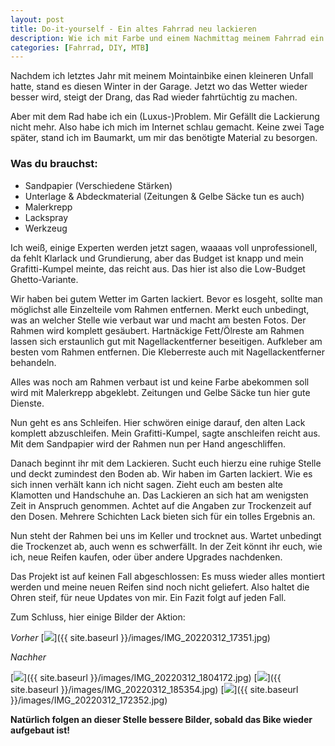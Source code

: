 ```yaml
---
layout: post
title: Do-it-yourself - Ein altes Fahrrad neu lackieren
description: Wie ich mit Farbe und einem Nachmittag meinem Fahrrad ein neues Leben eingehaucht habe.
categories: [Fahrrad, DIY, MTB]
---
```


Nachdem ich letztes Jahr mit meinem Mointainbike einen kleineren Unfall hatte, stand es diesen Winter in der Garage. Jetzt wo das Wetter wieder besser wird, steigt der Drang, das Rad wieder fahrtüchtig zu machen.

Aber mit dem Rad habe ich ein (Luxus-)Problem. Mir Gefällt die Lackierung nicht mehr. Also habe ich mich im Internet schlau gemacht. Keine zwei Tage später, stand ich im Baumarkt, um mir das benötigte Material zu besorgen.

### Was du brauchst:
- Sandpapier (Verschiedene Stärken)
- Unterlage & Abdeckmaterial (Zeitungen & Gelbe Säcke tun es auch)
- Malerkrepp
- Lackspray
- Werkzeug

Ich weiß, einige Experten werden jetzt sagen, waaaas voll unprofessionell, da fehlt Klarlack und Grundierung, aber das Budget ist knapp und mein Grafitti-Kumpel meinte, das reicht aus. Das hier ist also die Low-Budget Ghetto-Variante.

 
Wir haben bei gutem Wetter im Garten lackiert. Bevor es losgeht, sollte man möglichst alle Einzelteile vom Rahmen entfernen. 
Merkt euch unbedingt, was an welcher Stelle wie verbaut war und macht am besten Fotos.
Der Rahmen wird komplett gesäubert. Hartnäckige Fett/Ölreste am Rahmen lassen sich erstaunlich gut mit Nagellackentferner beseitigen.
Aufkleber am besten vom Rahmen entfernen. Die Kleberreste auch mit Nagellackentferner behandeln.

Alles was noch am Rahmen verbaut ist und keine Farbe abekommen soll wird mit Malerkrepp abgeklebt. Zeitungen und Gelbe Säcke tun hier gute Dienste.

Nun geht es ans Schleifen. Hier schwören einige darauf, den alten Lack komplett abzuschleifen. Mein Grafitti-Kumpel, sagte anschleifen reicht aus.
Mit dem Sandpapier wird der Rahmen nun per Hand angeschliffen.

 
Danach beginnt ihr mit dem Lackieren. Sucht euch hierzu eine ruhige Stelle und deckt zumindest den Boden ab. Wir haben im Garten lackiert. Wie es sich innen verhält kann ich nicht sagen. Zieht euch am besten alte Klamotten und Handschuhe an. Das Lackieren an sich hat am wenigsten Zeit in Anspruch genommen. Achtet auf die Angaben zur Trockenzeit auf den Dosen. Mehrere Schichten Lack bieten sich für ein tolles Ergebnis an.

 
Nun steht der Rahmen bei uns im Keller und trocknet aus. Wartet unbedingt die Trockenzet ab, auch wenn es schwerfällt.
In der Zeit könnt ihr euch, wie ich, neue Reifen kaufen, oder über andere Upgrades nachdenken.

 
Das Projekt ist auf keinen Fall abgeschlossen: Es muss wieder alles montiert werden und meine neuen Reifen sind noch nicht geliefert.
Also haltet die Ohren steif, für neue Updates von mir. Ein Fazit folgt auf jeden Fall.


Zum Schluss, hier einige Bilder der Aktion:
 
*Vorher*
[<img src="{{ site.baseurl }}/images/IMG_20220312_17351.jpg">]({{ site.baseurl }}/images/IMG_20220312_17351.jpg)

*Nachher* 
 
[<img src="{{ site.baseurl }}/images/IMG_20220312_1804172.jpg">]({{ site.baseurl }}/images/IMG_20220312_1804172.jpg)
[<img src="{{ site.baseurl }}/images/IMG_20220312_185354.jpg.jpg">]({{ site.baseurl }}/images/IMG_20220312_185354.jpg)
[<img src="{{ site.baseurl }}/images/IMG_20220312_172352.jpg">]({{ site.baseurl }}/images/IMG_20220312_172352.jpg)
 
**Natürlich folgen an dieser Stelle bessere Bilder, sobald das Bike wieder aufgebaut ist!**